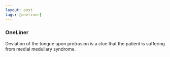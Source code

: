 ```yaml
---
layout: post
tags: [oneliner]
---
```



### OneLiner

Deviation of the tongue upon protrusion is a clue that the patient is suffering from medial medullary syndrome.

